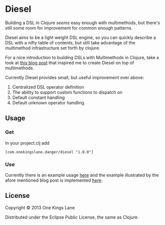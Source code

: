 # Diesel

Building a DSL in Clojure _seems_ easy enough with multimethods, but
there's still some room for improvement for common enough patterns.

Diesel aims to be a light weight DSL engine, so you can quickly
describe a DSL with a nifty table of contents, but still take
advantage of the multimethod infrastructure set forth by clojure.

For a nice introduction to building DSLs with Multimethods in Clojure,
take a look at
[this blog post](http://pragprog.com/magazines/2011-07/growing-a-dsl-with-clojure)
that inspired me to create Diesel on top of multimethods.

Currently Diesel provides small, but useful improvement over above:

1. Centralized DSL operator definition
2. The ability to support custom functions to dispatch on
3. Default constant handling
4. Default unknown operator handling


## Usage
### Get

In your project.clj add

```
[com.onekingslane.danger/diesel "1.0.0"]
```

### Use
Currently there is an example usage [here](test/diesel/core_test.clj)
and the example illustrated by the afore mentioned blog post is
implemented [here](test/diesel/growing/a_dsl_with_clojure.clj):



## License

Copyright © 2013 One Kings Lane

Distributed under the Eclipse Public License, the same as Clojure.
